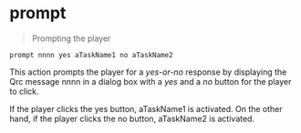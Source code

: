 # prompt

> Prompting the player

    prompt nnnn yes aTaskName1 no aTaskName2

This action prompts the player for a _yes-or-no_ response by displaying the Qrc message nnnn in a dialog box with a _yes_ and a _no_ button for the player to click.

If the player clicks the yes button, aTaskName1 is activated. On the other hand, if the player clicks the no button, aTaskName2 is activated.

